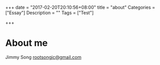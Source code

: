 +++
date = "2017-02-20T20:10:56+08:00"
title = "about"
Categories = ["Essay"]
Description = ""
Tags = ["Test"]

+++

# About me
Jimmy Song
rootsongjc@gmail.com

